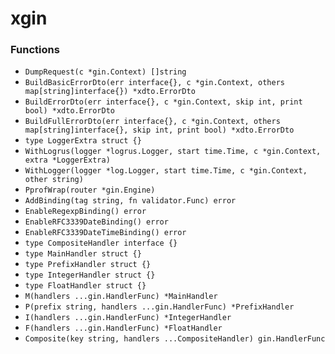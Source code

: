 # xgin

### Functions

+ `DumpRequest(c *gin.Context) []string`
+ `BuildBasicErrorDto(err interface{}, c *gin.Context, others map[string]interface{}) *xdto.ErrorDto`
+ `BuildErrorDto(err interface{}, c *gin.Context, skip int, print bool) *xdto.ErrorDto`
+ `BuildFullErrorDto(err interface{}, c *gin.Context, others map[string]interface{}, skip int, print bool) *xdto.ErrorDto`
+ `type LoggerExtra struct {}`
+ `WithLogrus(logger *logrus.Logger, start time.Time, c *gin.Context, extra *LoggerExtra)`
+ `WithLogger(logger *log.Logger, start time.Time, c *gin.Context, other string)`
+ `PprofWrap(router *gin.Engine)`
+ `AddBinding(tag string, fn validator.Func) error`
+ `EnableRegexpBinding() error`
+ `EnableRFC3339DateBinding() error`
+ `EnableRFC3339DateTimeBinding() error`
+ `type CompositeHandler interface {}`
+ `type MainHandler struct {}`
+ `type PrefixHandler struct {}`
+ `type IntegerHandler struct {}`
+ `type FloatHandler struct {}`
+ `M(handlers ...gin.HandlerFunc) *MainHandler`
+ `P(prefix string, handlers ...gin.HandlerFunc) *PrefixHandler`
+ `I(handlers ...gin.HandlerFunc) *IntegerHandler`
+ `F(handlers ...gin.HandlerFunc) *FloatHandler`
+ `Composite(key string, handlers ...CompositeHandler) gin.HandlerFunc`
